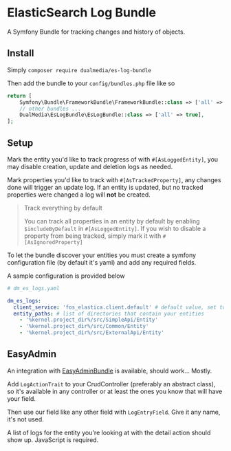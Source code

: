 # ElasticSearch Log Bundle

A Symfony Bundle for tracking changes and history of objects.

## Install

Simply `composer require dualmedia/es-log-bundle`

Then add the bundle to your `config/bundles.php` file like so

```php
return [
    Symfony\Bundle\FrameworkBundle\FrameworkBundle::class => ['all' => true],
    // other bundles ...
    DualMedia\EsLogBundle\EsLogBundle::class => ['all' => true],
];
```

## Setup

Mark the entity you'd like to track progress of with `#[AsLoggedEntity]`, you may disable creation, update and deletion logs
as needed.

Mark properties you'd like to track with `#[AsTrackedProperty]`, any changes done will trigger an update log.
If an entity is updated, but no tracked properties were changed a log will __not__ be created.

> Track everything by default
>
> You can track all properties in an entity by default by enabling `$includeByDefault` in `#[AsLoggedEntity]`.
> If you wish to disable a property from being tracked, simply mark it with `#[AsIgnoredProperty]`

To let the bundle discover your entities you must create a symfony configuration file (by default it's yaml) and add any required fields.

A sample configuration is provided below

```yaml
# dm_es_logs.yaml

dm_es_logs:
  client_service: 'fos_elastica.client.default' # default value, set to an id of the ES client you're using
  entity_paths: # list of directories that contain your entities
    - '%kernel.project_dir%/src/SimpleApi/Entity'
    - '%kernel.project_dir%/src/Common/Entity'
    - '%kernel.project_dir%/src/ExternalApi/Entity'
```

## EasyAdmin

An integration with [EasyAdminBundle](https://github.com/EasyCorp/EasyAdminBundle) is available, should work... Mostly.

Add `LogActionTrait` to your CrudController (preferably an abstract class), so it's available in any controller
or at least the ones you know that will have your field.

Then use our field like any other field with `LogEntryField`. Give it any name, it's not used.

A list of logs for the entity you're looking at with the detail action should show up.
JavaScript is required.